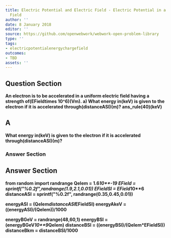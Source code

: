 ```yaml
---
title: Electric Potential and Electric Field - Electric Potential in a Uniform Electric
  Field
author: ''
date: 8 January 2018
editor: ''
source: https://github.com/openwebwork/webwork-open-problem-library
type: ''
tags:
- electricpotentialenergychargefield
outcomes:
- TBD
assets: ''
---
```


## Question Section 

<b>
An electron is to be accelerated in a uniform electric field having a strength of(EFieldtimes 10^6)(Vm).
a) What energy in(keV) is given to the electron if it is accelerated through(distanceASI)(m)?
ans_rule(40)(keV)

## A
What energy in(keV) is given to the electron if it is accelerated through(distanceASI)(m)?
### Answer Section


## Answer Section

from random import randrange
Qelem = 1.6*10**-19
EField = sprintf("%0.2f",randrange(1.9,2.1,0.01))
EFieldSI = EField*10**6 
distanceASI = sprintf("%0.2f", randrange(0.35,0.45,0.01))

energyASI = (Qelem*distanceASI*EFieldSI)
energyAkeV = ((energyASI)/(Qelem))/1000

energyBGeV = randrange(48,60,1)
energyBSI = (energyBGeV*10**9*Qelem)
distanceBSI = ((energyBSI)/(Qelem*EFieldSI))
distanceBkm = distanceBSI/1000